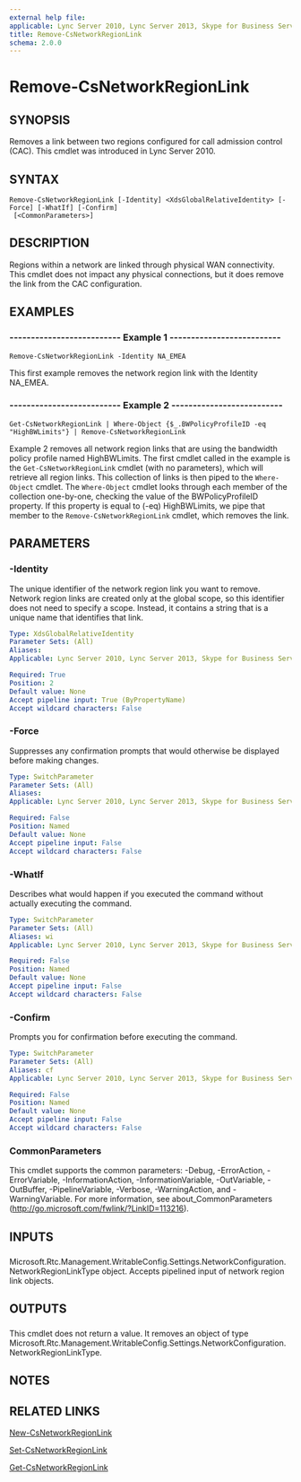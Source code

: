```yaml
---
external help file: 
applicable: Lync Server 2010, Lync Server 2013, Skype for Business Server 2015
title: Remove-CsNetworkRegionLink
schema: 2.0.0
---
```


# Remove-CsNetworkRegionLink

## SYNOPSIS
Removes a link between two regions configured for call admission control (CAC).
This cmdlet was introduced in Lync Server 2010.


## SYNTAX

```
Remove-CsNetworkRegionLink [-Identity] <XdsGlobalRelativeIdentity> [-Force] [-WhatIf] [-Confirm]
 [<CommonParameters>]
```

## DESCRIPTION
Regions within a network are linked through physical WAN connectivity.
This cmdlet does not impact any physical connections, but it does remove the link from the CAC configuration.


## EXAMPLES

### -------------------------- Example 1 --------------------------
```
Remove-CsNetworkRegionLink -Identity NA_EMEA
```

This first example removes the network region link with the Identity NA_EMEA.


### -------------------------- Example 2 --------------------------
```
Get-CsNetworkRegionLink | Where-Object {$_.BWPolicyProfileID -eq "HighBWLimits"} | Remove-CsNetworkRegionLink
```

Example 2 removes all network region links that are using the bandwidth policy profile named HighBWLimits.
The first cmdlet called in the example is the `Get-CsNetworkRegionLink` cmdlet (with no parameters), which will retrieve all region links.
This collection of links is then piped to the `Where-Object` cmdlet.
The `Where-Object` cmdlet looks through each member of the collection one-by-one, checking the value of the BWPolicyProfileID property.
If this property is equal to (-eq) HighBWLimits, we pipe that member to the `Remove-CsNetworkRegionLink` cmdlet, which removes the link.


## PARAMETERS

### -Identity
The unique identifier of the network region link you want to remove.
Network region links are created only at the global scope, so this identifier does not need to specify a scope.
Instead, it contains a string that is a unique name that identifies that link.

```yaml
Type: XdsGlobalRelativeIdentity
Parameter Sets: (All)
Aliases: 
Applicable: Lync Server 2010, Lync Server 2013, Skype for Business Server 2015

Required: True
Position: 2
Default value: None
Accept pipeline input: True (ByPropertyName)
Accept wildcard characters: False
```

### -Force
Suppresses any confirmation prompts that would otherwise be displayed before making changes.

```yaml
Type: SwitchParameter
Parameter Sets: (All)
Aliases: 
Applicable: Lync Server 2010, Lync Server 2013, Skype for Business Server 2015

Required: False
Position: Named
Default value: None
Accept pipeline input: False
Accept wildcard characters: False
```

### -WhatIf
Describes what would happen if you executed the command without actually executing the command.

```yaml
Type: SwitchParameter
Parameter Sets: (All)
Aliases: wi
Applicable: Lync Server 2010, Lync Server 2013, Skype for Business Server 2015

Required: False
Position: Named
Default value: None
Accept pipeline input: False
Accept wildcard characters: False
```

### -Confirm
Prompts you for confirmation before executing the command.

```yaml
Type: SwitchParameter
Parameter Sets: (All)
Aliases: cf
Applicable: Lync Server 2010, Lync Server 2013, Skype for Business Server 2015

Required: False
Position: Named
Default value: None
Accept pipeline input: False
Accept wildcard characters: False
```

### CommonParameters
This cmdlet supports the common parameters: -Debug, -ErrorAction, -ErrorVariable, -InformationAction, -InformationVariable, -OutVariable, -OutBuffer, -PipelineVariable, -Verbose, -WarningAction, and -WarningVariable. For more information, see about_CommonParameters (http://go.microsoft.com/fwlink/?LinkID=113216).

## INPUTS

###  
Microsoft.Rtc.Management.WritableConfig.Settings.NetworkConfiguration.NetworkRegionLinkType object.
Accepts pipelined input of network region link objects.

## OUTPUTS

###  
This cmdlet does not return a value.
It removes an object of type Microsoft.Rtc.Management.WritableConfig.Settings.NetworkConfiguration.NetworkRegionLinkType.

## NOTES

## RELATED LINKS

[New-CsNetworkRegionLink](New-CsNetworkRegionLink.md)

[Set-CsNetworkRegionLink](Set-CsNetworkRegionLink.md)

[Get-CsNetworkRegionLink](Get-CsNetworkRegionLink.md)

